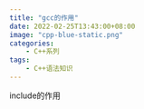 ```yaml
---
title: "gcc的作用"
date: 2022-02-25T13:43:00+08:00
image: "cpp-blue-static.png"
categories:
    - C++系列
tags:
    - C++语法知识
---
```


include的作用

